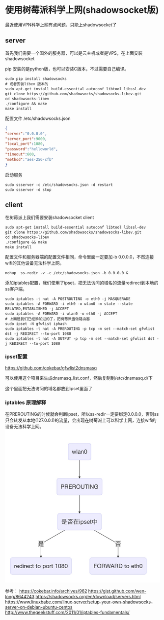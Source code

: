 # 使用树莓派科学上网(shadowsocket版)
最近使用VPN科学上网有点问题，只能上shadowsocket了

## server
首先我们需要一个国外的服务器，可以是云主机或者是VPS，在上面安装shadowsocket

pip 安装的是python版，也可以安装C版本，不过需要自己编译。

```
sudo pip install shadowsocks
# 或者安装libev 版本的
sudo apt-get install build-essential autoconf libtool libssl-dev
git clone https://github.com/shadowsocks/shadowsocks-libev.git
cd shadowsocks-libev
./configure && make
make install
```
配置文件 /etc/shadowsocks.json
```json
{
"server":"0.0.0.0",
"server_port":9000,
"local_port":1080,
"password":"helloworld",
"timeout":600,
"method":"aes-256-cfb"
}
```

启动服务

```
sudo ssserver -c /etc/shadowsocks.json -d restart
sudo ssserver -d stop
```

## client
在树莓派上我们需要安装shadowsocket client
```
sudo apt-get install build-essential autoconf libtool libssl-dev
git clone https://github.com/shadowsocks/shadowsocks-libev.git
cd shadowsocks-libev
./configure && make
make install
```
配置文件和服务器端的配置文件相同，命令里面一定要加-b 0.0.0.0，不然连接wifi的其他设备无法科学上网。
```
nohup  ss-redir -v -c /etc/shadowsocks.json -b 0.0.0.0 &
```
添加iptables配置，我们使用了ipset，把无法访问的域名的流量redirect到本地的ss客户端。

```
sudo iptables -t nat -A POSTROUTING -o eth0 -j MASQUERADE  
sudo iptables -A FORWARD -i eth0 -o wlan0 -m state --state RELATED,ESTABLISHED -j ACCEPT  
sudo iptables -A FORWARD -i wlan0 -o eth0 -j ACCEPT
# 上面是我们已经添加过的了，把树莓派当做路由器
sudo ipset -N gfwlist iphash
sudo iptables -t nat -A PREROUTING -p tcp -m set --match-set gfwlist dst -j REDIRECT --to-port 1080
sudo iptables -t nat -A OUTPUT -p tcp -m set --match-set gfwlist dst -j REDIRECT --to-port 1080
```

### ipset配置
https://github.com/cokebar/gfwlist2dnsmasq

可以使用这个项目来生成dnsmasq_list.conf，然后复制到/etc/dnsmasq.d/下

这个里面把无法访问的域名都放到ipset里面了

### iptables 原理解释
在PREROUTING的时候就会判断ipset，所以ss-redir一定要绑定0.0.0.0，否则ss只会转发从本地(127.0.0.1)的流量，会出现在树莓派上可以科学上网，连接wifi的设备无法科学上网。
![](./_image/2016-08-02-16-34-07.jpg)


参考：
https://cokebar.info/archives/962
https://gist.github.com/wen-long/8644243
https://shadowsocks.org/en/download/servers.html
https://www.linuxbabe.com/linux-server/setup-your-own-shadowsocks-server-on-debian-ubuntu-centos
http://www.thegeekstuff.com/2011/01/iptables-fundamentals/